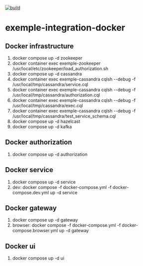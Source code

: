 [![build](https://github.com/doudouchat/exemple-integration-docker/workflows/build/badge.svg)](https://github.com/doudouchat/exemple-integration-docker/actions)

# exemple-integration-docker

## Docker infrastructure

<ol>
<li>docker compose up -d zookeeper</li>
<li>docker container exec exemple-zookeeper /usr/local/etc/zookeeper/load_authorization.sh</li>
<li>docker compose up -d cassandra</li>
<li>docker container exec exemple-cassandra cqlsh --debug -f /usr/local/tmp/cassandra/service.cql</li>
<li>docker container exec exemple-cassandra cqlsh --debug -f /usr/local/tmp/cassandra/authorization.cql</li>
<li>docker container exec exemple-cassandra cqlsh --debug -f /usr/local/tmp/cassandra/exec.cql</li>
<li>docker container exec exemple-cassandra cqlsh --debug -f /usr/local/tmp/cassandra/test_service_schema.cql</li>
<li>docker compose up -d hazelcast</li>
<li>docker compose up -d kafka</li>
</ol>

## Docker authorization

<ol>
<li>docker compose up -d authorization</li>
</ol>

## Docker service

<ol>
<li>docker compose up -d service</li>
<li>dev: docker compose -f docker-compose.yml -f docker-compose.dev.yml up -d service</li>
</ol>

## Docker gateway

<ol>
<li>docker compose up -d gateway</li>
<li>browser: docker compose -f docker-compose.yml -f docker-compose.browser.yml up -d gateway</li>
</ol>

## Docker ui

<ol>
<li>docker compose up -d ui</li>
</ol>
